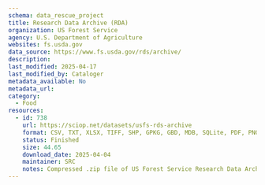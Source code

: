 ```yaml
---
schema: data_rescue_project 
title: Research Data Archive (RDA)
organization: US Forest Service
agency: U.S. Department of Agriculture
websites: fs.usda.gov
data_source: https://www.fs.usda.gov/rds/archive/
description: 
last_modified: 2025-04-17
last_modified_by: Cataloger
metadata_available: No
metadata_url: 
category:
  - Food
resources:
  - id: 738
    url: https://sciop.net/datasets/usfs-rds-archive
    format: CSV, TXT, XLSX, TIFF, SHP, GPKG, GBD, MDB, SQLite, PDF, PNG, MP3, MP4
    status: Finished
    size: 44.65
    download_date: 2025-04-04
    maintainer: SRC
    notes: Compressed .zip file of US Forest Service Research Data Archive. Expands to 138GB.Raw data of USFS field research going back decades.
---
```

